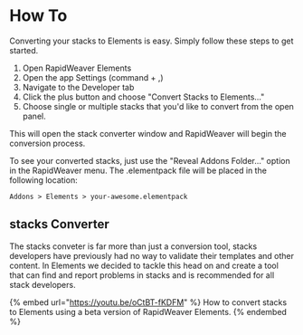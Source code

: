 # How To

Converting your stacks to Elements is easy. Simply follow these steps to get started.

1. Open RapidWeaver Elements
2. Open the app Settings (command + ,)
3. Navigate to the Developer tab
4. Click the plus button and choose "Convert Stacks to Elements…"
5. Choose single or multiple stacks that you'd like to convert from the open panel.

This will open the stack converter window and RapidWeaver will begin the conversion process.

To see your converted stacks, just use the "Reveal Addons Folder…" option in the RapidWeaver menu. The .elementpack file will be placed in the following location:

```
Addons > Elements > your-awesome.elementpack
```

## stacks Converter

The stacks conveter is far more than just a conversion tool, stacks developers have previously had no way to validate their templates and other content. In Elements we decided to tackle this head on and create a tool that can find and report problems in stacks and is recommended for all stack developers.

{% embed url="https://youtu.be/oCtBT-fKDFM" %}
How to convert stacks to Elements using a beta version of RapidWeaver Elements.
{% endembed %}
